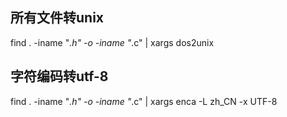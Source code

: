 ## 所有文件转unix
find . -iname "*.h" -o -iname "*.c" | xargs dos2unix

## 字符编码转utf-8
find . -iname "*.h" -o -iname "*.c" | xargs enca -L zh_CN -x UTF-8